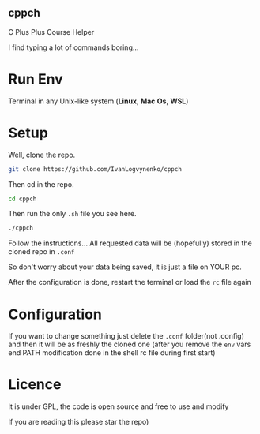 ## cppch

C Plus Plus Course Helper

I find typing a lot of commands boring...

# Run Env

Terminal in any Unix-like system (**Linux**, **Mac** **Os**, **WSL**)

# Setup

Well, clone the repo. 
```bash
git clone https://github.com/IvanLogvynenko/cppch
```
Then cd in the repo.
```bash
cd cppch
```
Then run the only `.sh` file you see here. 
```bash
./cppch
```
Follow the instructions...
All requested data will be (hopefully) stored in the cloned repo in `.conf`

So don't worry about your data being saved, it is just a file on YOUR pc.

After the configuration is done, restart the terminal or load the `rc` file again

# Configuration

If you want to change something just delete the `.conf` folder(not .config) and then it will be as freshly the cloned one
(after you remove the `env` vars end PATH modification done in the shell rc file during first start)

# Licence

It is under GPL, the code is open source and free to use and modify

If you are reading this please star the repo)
